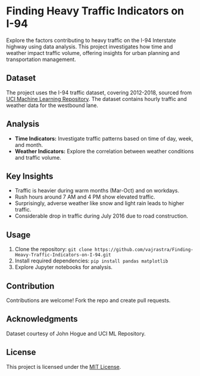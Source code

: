 # Finding Heavy Traffic Indicators on I-94

Explore the factors contributing to heavy traffic on the I-94 Interstate highway using data analysis. This project investigates how time and weather impact traffic volume, offering insights for urban planning and transportation management.

## Dataset

The project uses the I-94 traffic dataset, covering 2012-2018, sourced from [UCI Machine Learning Repository](https://archive.ics.uci.edu/ml/datasets/Metro+Interstate+Traffic+Volume). The dataset contains hourly traffic and weather data for the westbound lane.

## Analysis

- **Time Indicators:** Investigate traffic patterns based on time of day, week, and month.
- **Weather Indicators:** Explore the correlation between weather conditions and traffic volume.

## Key Insights

- Traffic is heavier during warm months (Mar-Oct) and on workdays.
- Rush hours around 7 AM and 4 PM show elevated traffic.
- Surprisingly, adverse weather like snow and light rain leads to higher traffic.
- Considerable drop in traffic during July 2016 due to road construction.

## Usage

1. Clone the repository: `git clone https://github.com/vajrastra/Finding-Heavy-Traffic-Indicators-on-I-94.git`
2. Install required dependencies: `pip install pandas matplotlib`
3. Explore Jupyter notebooks for analysis.

## Contribution

Contributions are welcome! Fork the repo and create pull requests.

## Acknowledgments

Dataset courtesy of John Hogue and UCI ML Repository.

## License

This project is licensed under the [MIT License](LICENSE).
